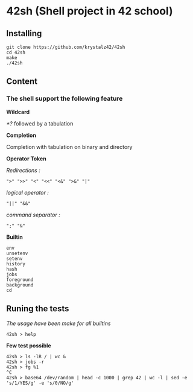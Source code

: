 # 42sh (Shell project in 42 school)

## Installing

```
git clone https://github.com/krystalz42/42sh
cd 42sh
make
./42sh
```

## Content

### The shell support the following feature

**Wildcard**

*\*\?* followed by a tabulation

**Completion**

Completion with tabulation on binary and directory

**Operator Token**

*Redirections :*

```
">" ">>" "<" "<<" "<&" ">&" "|"
```

_logical operator :_

```
"||" "&&" 
```
_command separator :_
```
";" "&"
```

**Builtin**

```
env
unsetenv
setenv
history
hash
jobs
foreground
background
cd
```

## Runing the tests


_The usage have been make for all builtins_

```
42sh > help
```

**Few test possible**

```
42sh > ls -lR / | wc &
42sh > jobs -r
42sh > fg %1
^C
42sh > base64 /dev/random | head -c 1000 | grep 42 | wc -l | sed -e 's/1/YES/g' -e 's/0/NO/g'
```
